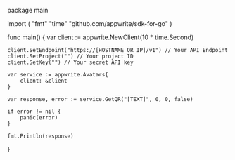 package main

import (
    "fmt"
    "time"
    "github.com/appwrite/sdk-for-go"
)

func main() {
    var client := appwrite.NewClient(10 * time.Second)

    client.SetEndpoint("https://[HOSTNAME_OR_IP]/v1") // Your API Endpoint
    client.SetProject("") // Your project ID
    client.SetKey("") // Your secret API key

    var service := appwrite.Avatars{
        client: &client
    }

    var response, error := service.GetQR("[TEXT]", 0, 0, false)

    if error != nil {
        panic(error)
    }

    fmt.Println(response)
}
